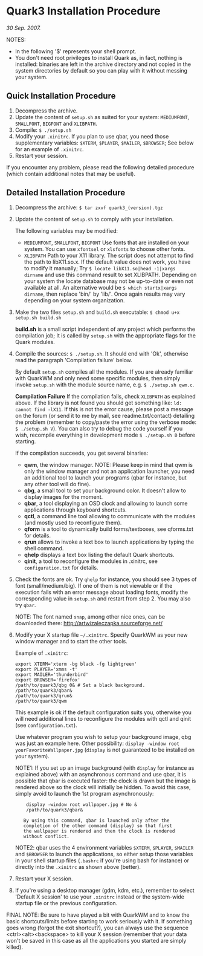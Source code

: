 Quark3 Installation Procedure
=============================

_30 Sep. 2007._

NOTES:
- In the following '$' represents your shell prompt.
- You don't need root privileges to install Quark as, in fact,
  nothing is installed: binaries are left in the archive directory
  and not copied in the system directories by default so you can
  play with it without messing your system.


Quick Installation Procedure
----------------------------

1. Decompress the archive.
2. Update the content of `setup.sh` as suited for your system:
	`MEDIUMFONT`, `SMALLFONT`, `BIGFONT` and `XLIBPATH`.
3. Compile: `$ ./setup.sh`
4. Modify your `.xinitrc`.
	If you plan to use qbar, you need those supplementary variables:
	`$XTERM`, `$PLAYER`, `$MAILER`, `$BROWSER`;
	See below for an example of `.xinitrc`. 
5. Restart your session.

If you encounter any problem, please read the following detailed
procedure (which contain additional notes that may be useful).


Detailed Installation Procedure
-------------------------------

1. Decompress the archive: `$ tar zxvf quark3_(version).tgz`

2. Update the content of `setup.sh` to comply with your installation.

	The following variables may be modified:
	- `MEDIUMFONT`, `SMALLFONT`, `BIGFONT`
		Use fonts that are installed on your system.
		You can use `xfontsel` or `xlsfonts` to choose other fonts.
	- `XLIBPATH`
		Path to your X11 library.
		The script does not attempt to find the path to libX11.so.x.
		If the default value does not work, you have to modify it manually;
		Try `$ locate libX11.so|head -1|xargs dirname` and use this command result to set XLIBPATH.
		Depending on your system the locate database may not be up-to-date or even not available at all.
		An alternative would be `$ which startx|xargs dirname`, then replace 'bin/' by 'lib/'.
		Once again results may vary depending on your system organization.

 3. Make the two files `setup.sh` and `build.sh` executable: `$ chmod u+x setup.sh build.sh`

    **build.sh** is a small script independent of any project which performs the compilation job;
	It is called by `setup.sh` with the appropriate flags for the Quark modules.

 4. Compile the sources: `$ ./setup.sh`.
    It should end with 'Ok', otherwise read the paragraph 'Compilation failure' below.

	By default `setup.sh` compiles all the modules.
	If you are already familiar with QuarkWM and only need some specific modules,
	then simply invoke `setup.sh` with the module source name, e.g. `$ ./setup.sh qwm.c`.

    **Compilation Failure**
		If the compilation fails, check `XLIBPATH` as explained above.
		If the library is not found you should get something like:
		`ld: cannot find -lX11`.
		If this is not the error cause, please post a message on
		the forum (or send it to me by mail, see readme.txt/contact)
		detailing the problem (remember to copy/paste the error
		using the verbose mode: `$ ./setup.sh V`). You can also try
		to debug the code yourself if you wish, recompile everything
		in development mode `$ ./setup.sh D` before starting.

    If the compilation succeeds, you get several binaries:
      - **qwm**, the window manager.
        NOTE: Please keep in mind that qwm is only the window manager
              and not an application launcher, you need an additional
              tool to launch your programs (qbar for instance, but
              any other tool will do fine).
      - **qbg**, a small tool to set your background color.
        It doesn't allow to display images for the moment.
      - **qbar**, a tool displaying an OSD clock and allowing to
        launch some applications through keyboard shortcuts.
      - **qctl**, a command line tool allowing to communicate with
        the modules (and mostly used to reconfigure them).
      - **qform** is a tool to dynamically build forms/textboxes,
        see qforms.txt for details.
      - **qrun** allows to invoke a text box to launch applications
        by typing the shell command.
      - **qhelp** displays a text box listing the default Quark
        shortcuts.
      - **qinit**, a tool to reconfigure the modules in .xinitrc,
        see `configuration.txt` for details.

5. Check the fonts are ok.
	Try `qhelp` for instance, you should see 3 types of font (small/medium/big).
	If one of them is not viewable or if the execution fails with an error message about loading fonts,
	modify the corresponding value in `setup.sh` and restart from step 2.
	You may also try `qbar`.

    NOTE:
		The font named `snap`, among other nice ones,
		can be downloaded there: http://artwizaleczapka.sourceforge.net/

 6. Modify your X startup file `~/.xinitrc`.
	Specify QuarkWM as your new window manager and to start the other tools.

    Example of `.xinitrc`:

		export XTERM='xterm -bg black -fg lightgreen'
		export PLAYER='xmms -t'
		export MAILER='thunderbird'
		export BROWSER='firefox'
		/path/to/quark3/qbg 0& # Set a black background.
		/path/to/quark3/qbar&
		/path/to/quark3/qrun&
		/path/to/quark3/qwm

    This example is ok if the default configuration suits you,
    otherwise you will need additional lines to reconfigure the
    modules with qctl and qinit (see `configuration.txt`).

    Use whatever program you wish to setup your background image, qbg
    was just an example here. Other possibility:
    `display -window root yourFavoriteWallpaper.jpg` (`display` is not
    guaranteed to be installed on your system).

    NOTE1: If you set up an image background (with `display` for 
           instance as explained above) with an asynchronous command
           and use qbar, it is possible that qbar is executed faster:
           the clock is drawn but the image is rendered above so the
           clock will initially be hidden. To avoid this case, simply
           avoid to launch the 1st program asynchronously:

			display -window root wallpaper.jpg # No &
			/path/to/quark3/qbar&

           By using this command, qbar is launched only after the
           completion of the other command (display) so that first
           the wallpaper is rendered and then the clock is rendered
           without conflict.

    NOTE2: qbar uses the 4 environment variables `$XTERM`, `$PLAYER`,
           `$MAILER` and `$BROWSER` to launch the applications, so
           either setup those variables in your shell startup
           files (`.bashrc` if you're using bash for instance) or
           directly into the `.xinitrc` as shown above (better).

 7. Restart your X session.

 8. If you're using a desktop manager (gdm, kdm, etc.), remember
    to select 'Default X session' to use your `.xinitrc` instead
    or the system-wide startup file or the previous configuration.

FINAL NOTE: Be sure to have played a bit with QuarkWM and to know
            the basic shortcuts/limits before starting to work
            seriously with it.
            If something goes wrong (forgot the exit shortcut?),
            you can always use the sequence \<ctrl\>\<alt\>\<backspace\>
            to kill your X session (remember that your data won't
            be saved in this case as all the applications you
            started are simply killed).

